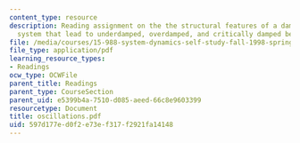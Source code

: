 ```yaml
---
content_type: resource
description: Reading assignment on the the structural features of a damped oscillations
  system that lead to underdamped, overdamped, and critically damped behavior.
file: /media/courses/15-988-system-dynamics-self-study-fall-1998-spring-1999/597d177ed0f2e73ef317f2921fa14148_oscillations.pdf
file_type: application/pdf
learning_resource_types:
- Readings
ocw_type: OCWFile
parent_title: Readings
parent_type: CourseSection
parent_uid: e5399b4a-7510-d085-aeed-66c8e9603399
resourcetype: Document
title: oscillations.pdf
uid: 597d177e-d0f2-e73e-f317-f2921fa14148
---
```

